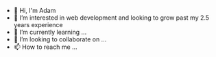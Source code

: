 - 👋 Hi, I'm Adam 
- 👀 I’m interested in web development and looking to grow past my 2.5 years experience 
- 🌱 I’m currently learning ...
- 💞️ I’m looking to collaborate on ...
- 📫 How to reach me ...

<!---
amoynihan2020/amoynihan2020 is a ✨ special ✨ repository because its `README.md` (this file) appears on your GitHub profile.
You can click the Preview link to take a look at your changes.
--->
